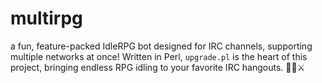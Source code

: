 # multirpg
a fun, feature-packed IdleRPG bot designed for IRC channels, supporting multiple networks at once!   Written in Perl, `upgrade.pl` is the heart of this project, bringing endless RPG idling to your favorite IRC hangouts. 🧙‍♂️⚔️

